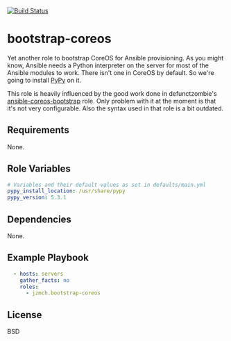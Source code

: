 [![Build Status](https://travis-ci.org/jzmch/bootstrap-coreos.svg?branch=master)](https://travis-ci.org/jzmch/bootstrap-coreos)
# bootstrap-coreos

Yet another role to bootstrap CoreOS for Ansible provisioning. As you might know, Ansible needs a Python interpreter on the server for most of the Ansible modules to work. There isn't one in CoreOS by default. So we're going to install [PyPy](http://pypy.org/index.html) on it.

This role is heavily influenced by the good work done in defunctzombie's [ansible-coreos-bootstrap](https://github.com/defunctzombie/ansible-coreos-bootstrap) role. Only problem with it at the moment is that it's not very configurable. Also the syntax used in that role is a bit outdated.

## Requirements

None.

## Role Variables
```yaml
# Variables and their default values as set in defaults/main.yml
pypy_install_location: /usr/share/pypy
pypy_version: 5.3.1
```
## Dependencies

None.

## Example Playbook

```yaml
  - hosts: servers
    gather_facts: no
    roles:
      - jzmch.bootstrap-coreos
```

## License

BSD
